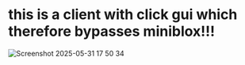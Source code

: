 # this is a client with click gui which therefore bypasses miniblox!!!


![Screenshot 2025-05-31 17 50 34](https://github.com/user-attachments/assets/3bffa452-b37a-4c64-8fa2-36e0c28e2a7d)
